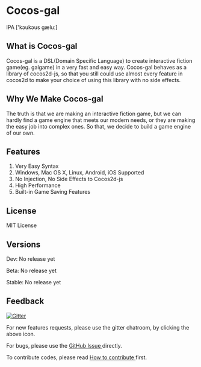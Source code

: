 # Cocos-gal
IPA ['kəukəus ɡæluː]
## What is Cocos-gal
Cocos-gal is a DSL(Domain Specific Language) to create interactive fiction game(eg. galgame) in a very fast and easy way. Cocos-gal behaves as a library of cocos2d-js, so that you still could use almost every feature in cocos2d to make your choice of using this library with no side effects.

## Why We Make Cocos-gal
The truth is that we are making an interactive fiction game, but we can hardly find a game engine that meets our modern needs, or they are making the easy job into complex ones. So that, we decide to build a game engine of our own.  

## Features
1. Very Easy Syntax
2. Windows, Mac OS X, Linux, Android, iOS Supported
3. No Injection, No Side Effects to Cocos2d-js
4. High Performance
5. Built-in Game Saving Features

## License
MIT License

## Versions
Dev: No release yet

Beta: No release yet

Stable: No release yet

## Feedback
[![Gitter](https://badges.gitter.im/dsh0416/cocos-gal.svg)](https://gitter.im/dsh0416/cocos-gal?utm_source=badge&utm_medium=badge&utm_campaign=pr-badge)

For new features requests, please use the gitter chatroom, by clicking the above icon.

For bugs, please use the [GitHub Issue ](https://github.com/dsh0416/cocos-gal/issues) directly.

To contribute codes, please read [How to contribute ](https://github.com/dsh0416/cocos-gal/tree/master/doc/how-to-contribute.md) first.
